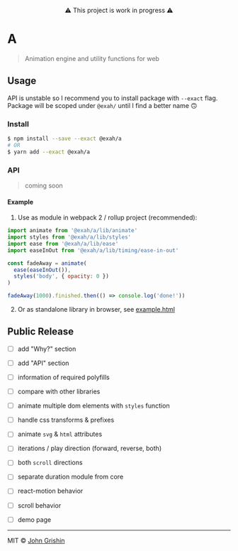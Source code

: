 <p align="center">⚠️ This project is work in progress ⚠️ </p>

# A

> Animation engine and utility functions for web


## Usage

API is unstable so I recommend you to install package with `--exact` flag. Package will be scoped under `@exah/` until I find a better name 🙃


### Install

```sh
$ npm install --save --exact @exah/a
# OR
$ yarn add --exact @exah/a
```


### API

> coming soon


#### Example

1. Use as module in webpack 2 / rollup project (recommended):

  ```js
  import animate from '@exah/a/lib/animate'
  import styles from '@exah/a/lib/styles'
  import ease from '@exah/a/lib/ease'
  import easeInOut from '@exah/a/lib/timing/ease-in-out'

  const fadeAway = animate(
    ease(easeInOut()), 
    styles('body', { opacity: 0 })
  )

  fadeAway(1000).finished.then(() => console.log('done!'))

  ```

2. Or as standalone library in browser, see [example.html](example/index.html)

## Public Release

- [ ] add "Why?" section
- [ ] add "API" section
- [ ] information of required polyfills
- [ ] compare with other libraries
- [ ] animate multiple dom elements with `styles` function
- [ ] handle css transforms & prefixes
- [ ] animate `svg` & `html` attributes
- [ ] iterations / play direction (forward, reverse, both)
- [ ] both `scroll` directions
- [ ] separate duration module from core
- [ ] react-motion behavior
- [ ] scroll behavior
- [ ] demo page


---

MIT © [John Grishin](http://johngrish.in)
